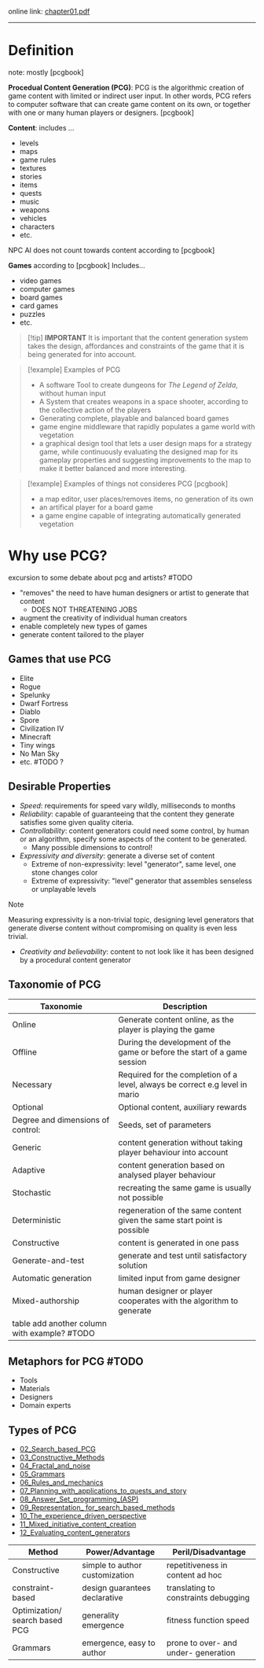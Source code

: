 online link: [chapter01.pdf](https://www.pcgbook.com/chapter01.pdf)

---

# Definition

note: mostly \[pcgbook\]

**Procedual Content Generation (PCG)**:
PCG is the algorithmic creation of game content with limited or indirect user input. In other words, PCG refers to computer software
that can create game content on its own, or together with one or many human players
or designers.  \[pcgbook\]

**Content**:
includes ...

* levels
* maps
* game rules
* textures
* stories
* items
* quests
* music
* weapons
* vehicles
* characters
* etc.

NPC AI does not count towards content according to \[pcgbook\]

**Games** according to \[pcgbook\]
Includes...

* video games
* computer games
* board games
* card games
* puzzles
* etc.

 > 
 > \[!tip\] **IMPORTANT**
 > It is important that the content generation system takes the design, affordances and constraints of the game that it is being generated for into account.

 > 
 > \[!example\] Examples of PCG
 > 
 > * A software Tool to create dungeons for *The Legend of Zelda*, without human input
 > * A System that creates weapons in a space shooter, according to the collective action of the players
 > * Generating complete, playable and balanced board games
 > * game engine middleware that rapidly populates a game world with vegetation
 > * a graphical design tool that lets a user design maps for a strategy game, while
 >   continuously evaluating the designed map for its gameplay properties and suggesting
 >   improvements to the map to make it better balanced and more interesting.

 > 
 > \[!example\] Examples of things not consideres PCG \[pcgbook\]
 > 
 > * a map editor, user places/removes items, no generation of its own
 > * an artifical player for a board game
 > * a game engine capable of integrating automatically generated vegetation

# Why use PCG?

excursion to some debate about pcg and artists? #TODO

* "removes" the need to have human designers or artist to generate that content
  * DOES NOT THREATENING JOBS
* augment the creativity of individual human creators
* enable completely new types of games
* generate content tailored to the player

## Games that use PCG

* Elite
* Rogue
* Spelunky
* Dwarf Fortress
* Diablo
* Spore
* Civilization IV
* Minecraft
* Tiny wings
* No Man Sky
* etc. #TODO ?

## Desirable Properties

* *Speed*: requirements for speed vary wildly, milliseconds to months
* *Reliability*: capable of guaranteeing that the content they generate satisfies some given quality citeria.
* *Controllability*: content generators could need some control, by human or an algorithm, specify some aspects of the content to be generated.
  * Many possible dimensions to control!
* *Expressivity and diversity*: generate a diverse set of content
  * Extreme of non-expressivity: level "generator", same level, one stone changes color
  * Extreme of expressivity: "level" generator that assembles senseless or unplayable levels

 > [!NOTE]
 > Measuring expressivity is a non-trivial topic, designing level generators that generate diverse content without compromising on quality is even less trivial.

* *Creativity and believability*: content to not look like it has been designed by a procedural content generator

## Taxonomie of PCG

|Taxonomie|Description|
|---------|-----------|
|Online|Generate content online, as the player is playing the game|
|Offline|During the development of the game or before the start of a game session|
|Necessary|Required for the completion of a level, always be correct e.g level in mario|
|Optional|Optional content, auxiliary rewards|
|Degree and dimensions of control:|Seeds, set of parameters|
|Generic|content generation  without taking player behaviour into account|
|Adaptive|content generation based on analysed player behaviour|
|Stochastic|recreating the same game is usually not possible|
|Deterministic|regeneration of the same content given the same start point is possible|
|Constructive|content is generated in one pass|
|Generate-and-test|generate and test until satisfactory solution|
|Automatic generation|limited input from game designer|
|Mixed-authorship|human designer or player cooperates with the algorithm to generate|
|table add another column with example? #TODO||

## Metaphors for PCG #TODO

* Tools
* Materials
* Designers
* Domain experts

## Types of PCG

* [02_Search_based_PCG](02_Search_based_PCG.md)
* [03_Constructive_Methods](03_Constructive_Methods.md)
* [04_Fractal_and_noise](04_Fractal_and_noise.md)
* [05_Grammars](05_Grammars.md)
* [06_Rules_and_mechanics](06_Rules_and_mechanics.md)
* [07_Planning_with_applications_to_quests_and_story](07_Planning_with_applications_to_quests_and_story.md)
* [08_Answer_Set_programming_(ASP)](08_Answer_Set_programming_%28ASP%29.md)
* [09_Representation_ for_search_based_methods](09_Representation_%20for_search_based_methods.md)
* [10_The_experience_driven_perspective](10_The_experience_driven_perspective.md)
* [11_Mixed_initiative_content_creation](11_Mixed_initiative_content_creation.md)
* [12_Evaluating_content_generators](12_Evaluating_content_generators.md)

|Method|Power/Advantage|Peril/Disadvantage|
|------|---------------|------------------|
|Constructive|simple to author customization|repetitiveness in content ad hoc|
|constraint-based|design guarantees declarative|translating to constraints debugging|
|Optimization/ search based PCG|generality emergence|fitness function speed|
|Grammars|emergence, easy to author|prone to over- and under- generation|
